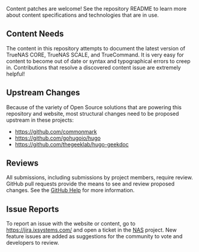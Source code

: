Content patches are welcome!
See the repository README to learn more about content specifications and technologies that are in use.

## Content Needs

The content in this repository attempts to document the latest version of TrueNAS CORE, TrueNAS SCALE, and TrueCommand.
It is very easy for content to become out of date or syntax and typographical errors to creep in.
Contributions that resolve a discovered content issue are extremely helpful!

## Upstream Changes

Because of the variety of Open Source solutions that are powering this repository and website, most structural changes need to be proposed upstream in these projects:

* https://github.com/commonmark
* https://github.com/gohugoio/hugo
* https://github.com/thegeeklab/hugo-geekdoc

## Reviews

All submissions, including submissions by project members, require review.
GitHub pull requests provide the means to see and review proposed changes.
See the [GitHub Help](https://help.github.com/articles/about-pull-requests/) for more information.

## Issue Reports

To report an issue with the website or content, go to https://jira.ixsystems.com/ and open a ticket in the [NAS](https://jira.ixsystems.com/projects/NAS/) project.
New feature issues are added as suggestions for the community to vote and developers to review.

